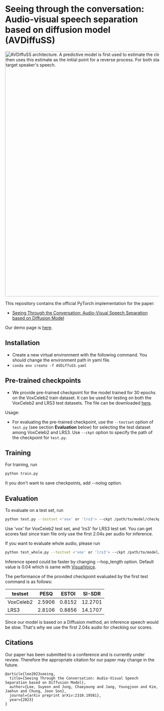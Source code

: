 # Seeing through the conversation: Audio-visual speech separation based on diffusion model (AVDiffuSS)

<img src="https://github.com/cyongong/AVDiffuSS_before/assets/83945744/68a42129-9230-46f6-9258-5c7a8a7140f9" width="800" alt="AVDiffuSS architecture. A predictive model is first used to estimate the clean speech. The following generative stage then uses this estimate as the initial point for a reverse process. For both stages, visual streams are used to extract the target speaker's speech.">


This repository contains the official PyTorch implementation for the paper:

- [Seeing Through the Conversation: Audio-Visual Speech Separation based on Diffusion Model](https://arxiv.org/abs/2310.19581)

Our demo page is [here](https://mmai.io/projects/avdiffuss/).

## Installation

- Create a new virtual environment with the following command. You should change the environment path in yaml file.
- `conda env create -f AVDiffuSS.yaml`

## Pre-trained checkpoints

- We provide pre-trained checkpoint for the model trained for 30 epochs on the VoxCeleb2 train dataset. It can be used for testing on both the VoxCeleb2 and LRS3 test datasets. The file can be downloaded [here](https://drive.google.com/file/d/18nG5cydKwa-yWszqKy_1YpW2mY8QBfre/view?usp=sharing).

Usage:
- For evaluating the pre-trained checkpoint, use the `--testset` option of `test.py` (see section **Evaluation** below) for selecting the test dataset among VoxCeleb2 and LRS3. Use `--ckpt` option to specify the path of the checkpoint for `test.py`.

## Training

For training, run
```bash
python train.py 
```
It you don't want to save checkpoints, add --nolog option.

## Evaluation

To evaluate on a test set, run
```bash
python test.py --testset <'vox' or 'lrs3'> --ckpt /path/to/model/checkpoint --data_dir /path/to/test/data/directory
```
Use 'vox' for VoxCeleb2 test set, and 'lrs3' for LRS3 test set. You can get scores fast since train file only use the first 2.04s per audio for inference. 


If you want to evaluate whole audio, please run
```bash
python test_whole.py --testset <'vox' or 'lrs3'> --ckpt /path/to/model/checkpoint --data_dir /path/to/test/data/directory
```
Inference speed could be faster by changing --hop_length option. Default value is 0.04 which is same with [VisualVoice](https://github.com/facebookresearch/VisualVoice). 


The performance of the provided checkpoint evaluated by the first test command is as follows:

| testset | PESQ | ESTOI | SI-SDR|
|---------|------|-------|-------|
|VoxCeleb2|2.5906|0.8152 |12.2701|
|   LRS3  |2.8106|0.8856 |14.1707|

Since our model is based on a Diffusion method, an inference speech would be slow. That's why we use the first 2.04s audio for checking our scores. 

## Citations

Our paper has been submitted to a conference and is currently under review. Therefore the appropriate citation for our paper may change in the future.

```
@article{lee2023seeing,
  title={Seeing Through the Conversation: Audio-Visual Speech Separation based on Diffusion Model},
  author={Lee, Suyeon and Jung, Chaeyoung and Jang, Youngjoon and Kim, Jaehun and Chung, Joon Son},
  journal={arXiv preprint arXiv:2310.19581},
  year={2023}
}
```